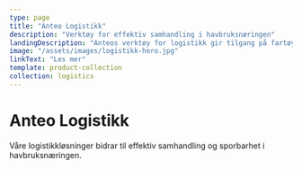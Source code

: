 ```yaml
---
type: page
title: "Anteo Logistikk"
description: "Verktøy for effektiv samhandling i havbruksnæringen"
landingDescription: "Anteos verktøy for logistikk gir tilgang på fartøy, sensorer, data og rapporter som øker beslutningsstøtten og effektiviserer informasjonsinnhenting og deling. Det gir en unik mulighet til å sammenligne data for lokalitet eller fartøy, som igjen kan brukes til å utvikle produksjonen og gjøre logistikken rundt last og dokumentasjon knyttet til transport av biologisk materiale enklere."
image: "/assets/images/logistikk-hero.jpg"
linkText: "Les mer"
template: product-collection
collection: logistics
---
```


# Anteo Logistikk

Våre logistikkløsninger bidrar til effektiv samhandling og sporbarhet i havbruksnæringen.
